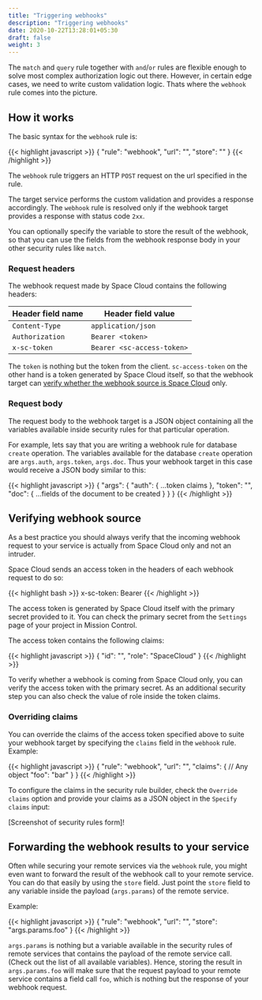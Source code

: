 ```yaml
---
title: "Triggering webhooks"
description: "Triggering webhooks"
date: 2020-10-22T13:28:01+05:30
draft: false
weight: 3
---
```


The `match` and `query` rule together with `and`/`or` rules are flexible enough to solve most complex authorization logic out there. However, in certain edge cases, we need to write custom validation logic. Thats where the `webhook` rule comes into the picture.

## How it works

The basic syntax for the `webhook` rule is:

{{< highlight javascript >}}
{
  "rule": "webhook",
  "url": "<webhook-url>",
  "store": "<variable to store the response>"
}
{{< /highlight >}}

The `webhook` rule triggers an HTTP `POST` request on the url specified in the rule. 

The target service performs the custom validation and provides a response accordingly. The `webhook` rule is resolved only if the webhook target provides a response with status code `2xx`. 

You can optionally specify the variable to store the result of the webhook, so that you can use the fields from the webhook response body in your other security rules like `match`. 

### Request headers

The webhook request made by Space Cloud contains the following headers:

| Header field name | Header field value         |
|-------------------|----------------------------|
| `Content-Type`    | `application/json`         |
| `Authorization`   | `Bearer <token>`           |
| `x-sc-token`      | `Bearer <sc-access-token>` |

The `token` is nothing but the token from the client. `sc-access-token` on the other hand is a token generated by Space Cloud itself, so that the webhook target can [verify whether the webhook source is Space Cloud]() only.

### Request body

The request body to the webhook target is a JSON object containing all the variables available inside security rules for that particular operation. 

For example, lets say that you are writing a webhook rule for database `create` operation. The variables available for the database `create` operation are `args.auth`, `args.token`, `args.doc`. Thus your webhook target in this case would receive a JSON body similar to this:

{{< highlight javascript >}}
{
  "args": {
    "auth": {
      ...token claims
    },
    "token": "<some-token>",
    "doc": {
      ...fields of the document to be created
    }
  }
}
{{< /highlight >}}

## Verifying webhook source

As a best practice you should always verify that the incoming webhook request to your service is actually from Space Cloud only and not an intruder.

Space Cloud sends an access token in the headers of each webhook request to do so:

{{< highlight bash >}}
x-sc-token: Bearer <sc-access-token>
{{< /highlight >}}

The access token is generated by Space Cloud itself with the primary secret provided to it. You can check the primary secret from the `Settings` page of your project in Mission Control.

The access token contains the following claims:

{{< highlight javascript >}}
{
  "id": "<space-cloud-gateway-node-id>",
  "role": "SpaceCloud"
}
{{< /highlight >}}

To verify whether a webhook is coming from Space Cloud only, you can verify the access token with the primary secret. As an additional security step you can also check the value of role inside the token claims.

### Overriding claims

You can override the claims of the access token specified above to suite your webhook target by specifying the `claims` field in the `webhook` rule. Example:

{{< highlight javascript >}}
{
  "rule": "webhook",
  "url": "<webhook-url>",
  "claims": { // Any object
    "foo": "bar"
  }
}
{{< /highlight >}}

To configure the claims in the security rule builder, check the `Override claims` option and provide your claims as a JSON object in the `Specify claims` input:

[Screenshot of security rules form]!


## Forwarding the webhook results to your service

Often while securing your remote services via the `webhook` rule, you might even want to forward the result of the webhook call to your remote service. You can do that easily by using the `store` field. Just point the `store` field to any variable inside the payload (`args.params`) of the remote service.

Example:

{{< highlight javascript >}}
{
  "rule": "webhook",
  "url": "<webhook-url>",
  "store": "args.params.foo"
}
{{< /highlight >}}

`args.params` is nothing but a variable available in the security rules of remote services that contains the payload of the remote service call. (Check out the list of all available variables). Hence, storing the result in `args.params.foo` will make sure that the request payload to your remote service contains a field call `foo`, which is nothing but the response of your webhook request.